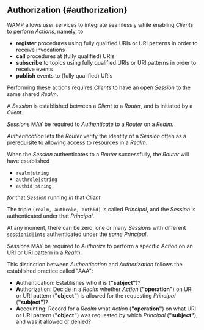 ## Authorization {#authorization}

WAMP allows user services to integrate seamlessly while enabling *Clients* to perform *Actions*, namely, to

* **register** procedures using fully qualified URIs or URI patterns in order to receive invocations
* **call** procedures at (fully qualified) URIs
* **subscribe** to topics using fully qualified URIs or URI patterns in order to receive events
* **publish** events to (fully qualified) URIs

Performing these actions requires *Clients* to have an open *Session* to the same shared *Realm*.

A *Session* is established between a *Client* to a *Router*, and is initiated by a *Client*.

*Session*s MAY be required to *Authenticate* to a *Router* on a *Realm*.

*Authentication* lets the *Router* verify the identity of a *Session* often as a prerequisite to allowing access to resources in a *Realm*.

When the *Session* authenticates to a *Router* successfully, the *Router* will have established

* `realm|string`
* `authrole|string`
* `authid|string`

_for_ that *Session* running _in_ that *Client*.

The triple `(realm, authrole, authid)` is called *Principal*, and the *Session* is authenticated under that *Principal*.

At any moment, there can be zero, one or many *Session*s with different `sessionid|int`s authenticated under the _same_ *Principal*.

*Session*s MAY be required to *Authorize* to perform a specific *Action* on an URI or URI pattern in a *Realm*.

This distinction between *Authentication* and *Authorization* follows the established practice called "AAA":

- **A**uthentication: Establishes who it is (**"subject"**)?
- **A**uthorization: Decide in a *Realm* whether *Action* (**"operation"**) on URI or URI pattern (**"object"**) is allowed for the requesting *Principal* (**"subject"**)?
- **A**ccounting: Record for a *Realm* what *Action* (**"operation"**) on what URI or URI pattern (**"object"**) was requested by which *Principal* (**"subject"**), and was it allowed or denied?
